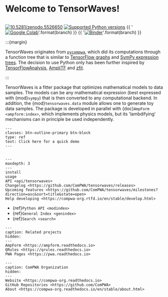 <!-- cspell:ignore Ampli -->

# Welcome to TensorWaves!

```{title} Welcome

```

<!-- prettier-ignore-start -->
<!-- markdownlint-disable -->
[![10.5281/zenodo.5526650](https://zenodo.org/badge/doi/10.5281/zenodo.5526650.svg)](https://doi.org/10.5281/zenodo.5526650)
[![Supported Python versions](https://img.shields.io/pypi/pyversions/tensorwaves)](https://pypi.org/project/tensorwaves)
{{ '[![Google Colab](https://colab.research.google.com/assets/colab-badge.svg)](https://colab.research.google.com/github/ComPWA/tensorwaves/blob/{})'.format(branch) }}
{{ '[![Binder](https://static.mybinder.org/badge_logo.svg)](https://mybinder.org/v2/gh/ComPWA/tensorwaves/{}?filepath=docs/usage)'.format(branch) }}
<!-- markdownlint-enable -->
<!-- prettier-ignore-end -->

:::{margin}

TensorWaves originates from [`pycompwa`](https://compwa.github.io), which did
its computations through a function tree that is similar to
[TensorFlow graphs](https://www.tensorflow.org/tensorboard/graphs) and
[SymPy expression trees](https://docs.sympy.org/latest/tutorial/manipulation.html).
The decision to use Python only has been further inspired by
[TensorFlowAnalysis](https://gitlab.cern.ch/poluekt/TensorFlowAnalysis),
[AmpliTF](https://github.com/apoluekt/AmpliTF) and
[zfit](https://github.com/zfit/zfit).

:::

TensorWaves is a fitter package that optimizes mathematical models to data
samples. The models can be any mathematical expression (best expressed with
{mod}`sympy`) that is then converted to any computational backend. In addition,
the {mod}`tensorwaves.data` module allows one to generate toy data samples. The
package is developed in parallel with {doc}`AmpForm <ampform:index>`, which
implements physics models, but its 'lambdifying' mechanisms can in principle be
used independently.

```{link-button} usage
---
classes: btn-outline-primary btn-block
type: ref
text: Click here for a quick demo
---
```

```{rubric} Table of contents

```

```{toctree}
---
maxdepth: 3
---
install
usage
API <api/tensorwaves>
Changelog <https://github.com/ComPWA/tensorwaves/releases>
Upcoming features <https://github.com/ComPWA/tensorwaves/milestones?direction=asc&sort=title&state=open>
Help developing <https://compwa-org.rtfd.io/en/stable/develop.html>
```

- {ref}`Python API <modindex>`
- {ref}`General Index <genindex>`
- {ref}`Search <search>`

```{toctree}
---
caption: Related projects
hidden:
---
AmpForm <https://ampform.readthedocs.io>
QRules <https://qrules.readthedocs.io>
PWA Pages <https://pwa.readthedocs.io>
```

```{toctree}
---
caption: ComPWA Organization
hidden:
---
Website <https://compwa-org.readthedocs.io>
GitHub Repositories <https://github.com/ComPWA>
About <https://compwa-org.readthedocs.io/en/stable/about.html>
```

